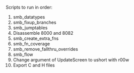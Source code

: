 Scripts to run in order:

1. smb_datatypes
2. smb_fixup_branches
3. smb_jumptables
4. Disassemble 8000 and 8082
5. smb_create_extra_fns
6. smb_fn_coverage
7. smb_remove_fallthru_overrides
8. smb_flow
9. Change argument of UpdateScreen to ushort with r00w
10. Export C and H files


